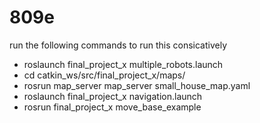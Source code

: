 # 809e

run the following commands to run this consicatively

 * roslaunch final_project_x multiple_robots.launch
 * cd catkin_ws/src/final_project_x/maps/
 * rosrun map_server map_server small_house_map.yaml 
 * roslaunch final_project_x navigation.launch 
 * rosrun final_project_x move_base_example 
 
 
